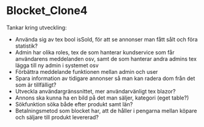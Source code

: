 # Blocket_Clone4
Tankar kring utveckling:
- Använda sig av tex bool isSold, för att se annonser man fått sålt och föra statistik?
- Admin har olika roles, tex de som hanterar kundservice som får användarens meddelanden osv, samt
de som hanterar andra admins tex lägga till ny admin i systemet osv
- Förbättra meddelande funktionen mellan admin och user
- Spara information av tidigare annonser så man kan radera dom från det som är tillfälligt? 
- Utveckla användargränssnittet, mer användarvänligt tex blazor?
- Annons ska kunna ha en bild på det man säljer, kategori (eget table?) 
- Sökfunktion söka både efter produkt samt län? 
- Betalningsmetod som blocket har, att de håller i pengarna mellan köpare och säljare till produkt levererad?
